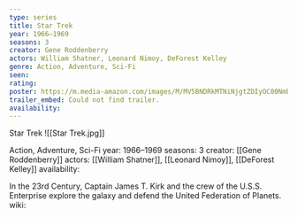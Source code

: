 ```yaml
---
type: series
title: Star Trek
year: 1966–1969
seasons: 3
creator: Gene Roddenberry
actors: William Shatner, Leonard Nimoy, DeForest Kelley
genre: Action, Adventure, Sci-Fi
seen:
rating: 
poster: https://m.media-amazon.com/images/M/MV5BNDRkMTNiNjgtZDIyOC00NmE1LTlkZjEtMGZiNTcyZDQ0NjcxXkEyXkFqcGdeQXVyNTE1NjY5Mg@@._V1_SX300.jpg
trailer_embed: Could not find trailer.
availability:
---
```

Star Trek
![[Star Trek.jpg]]

Action, Adventure, Sci-Fi
year: 1966–1969
seasons: 3
creator: [[Gene Roddenberry]]
actors: [[William Shatner]], [[Leonard Nimoy]], [[DeForest Kelley]]
availability:

In the 23rd Century, Captain James T. Kirk and the crew of the U.S.S. Enterprise explore the galaxy and defend the United Federation of Planets.
wiki: 


